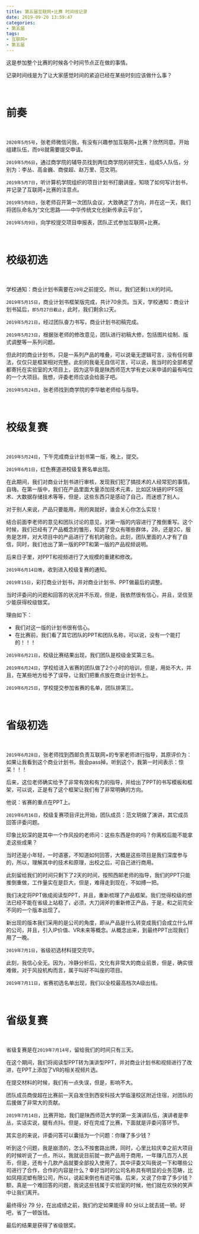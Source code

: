 ```yaml
---
title: 第五届互联网+比赛 时间线记录
date: 2019-09-20 13:59:47
categories:
- 第五届
tags:
- 互联网+
- 第五届
---
```

这是参加整个比赛的时候各个时间节点正在做的事情。

记录时间线是为了让大家感觉时间的紧迫已经在某些时刻应该做什么事？

<br/>

# 前奏

<br/>

`2020年5月5号`，张老师微信问我，有没有兴趣参加互联网+比赛？欣然同意。开始组建队伍，而`9号`就需要提交申请。

`2019年5月6日`，通过商学院的辅导员找到两位商学院的研究生，组成5人队伍，分别为：李丛、高金巍、商俊超、赵万里、范文玥。

`2019年5月7日`，听计算机学院组织的项目计划书打磨讲座，知晓了如何写计划书，并记录了互联网+比赛的注意点。

`2019年5月8日`，张老师召开第一次团队会议，大致确定了方向，并在这一天，我们将团队命名为“文化思路——中华传统文化创新传承云平台”。

`2019年5月9日`，向学校提交项目申报表，团队正式参加互联网+比赛。

<br/>

# 校级初选

<br/>

学校通知：商业计划书需要在`20号`之前提交。所以，我们还剩`11天`的时间。



`2019年5月15日`，商业计划书框架版完成，共计70余页。当天，学校通知：商业计划书延后，`即5月27日截止`，此时，我们剩余`12`天。



`2019年5月21日`，经过团队奋力书写，商业计划书初稿完成。



`2019年5月23日`，根据张老师的修改意见，团队进行初稿大修，包括图片绘制、版式调整等一系列问题。

但此时的商业计划书，只是一系列产品的堆叠，可以说毫无逻辑可言，没有任何章法，仅仅只是框架相对完整。此刻的我毫无自信可言，可以说，我当时的全部希望都寄托在实验室的大项目上，因为这毕竟是陕西师范大学有史以来申请的最有吨位的一个大项目。我想，评委老师应该会给面子吧。

`2019年5月24日`，张老师找到商学院的李华敏老师给与指导。

<br/>

# 校级复赛

<br/>

`2019年5月24日`，下午完成商业计划书第一版，晚上，提交。

`2019年6月1日`，红色赛道进校级复赛名单出现。

在此期间，我们对商业计划书进行审核，发现我们犯了搞技术的人经常犯的事情，自嗨。在第一版中，我们在产品里面大量添加技术元素，比如区块链的IPFS技术、大数据存储技术等等，但是，这些东西只是感动了自己，而迷惑了别人。

对于别人来说，产品只要能用，用的爽就好，谁会关心你怎么实现！

结合前面李老师的意见和团队讨论的意见，对第一版的内容进行了推倒重写。这个时候，我们已经有了产品概念的雏形，知道了受众有哪些群体，2B，还是2C，服务是怎样，对大项目中的产品进行了有机的融合。此刻，团队里面的人才有了自信，同时，我们也出了第一版的PPT和第一版的产品视频说明。

后来日子里，对PPT和视频进行了大规模的重建和修改。

`2019年6月14日晚`，收到进入校级复赛的通知。

`2019年15日`，彩打商业计划书，并对商业计划书、PPT做最后的调整。

当时评委问的问题和回答的状况并不乐观，但是，我依然很有信心，并且，坚信至少能获得校级银奖。

理由如下：

- 我们对这一版的计划书很有信心。
- 在比赛前，我们看了其它团队的PPT和团队名称，可以说，没有一个能打的！！！

`2019年6月21日`，校级比赛结果出现，我们团队是校级金奖第三名。

`2019年6月24日`，学校给进入省赛的团队做了2个小时的培训，但是，用处不大，并且，在某些地方给予了误导，让我们把重点放在商业计划书上。

`2019年6月25日`，学校提交参加省赛的名单，团队排第三。

<br/>

# 省级初选

<br/>

`2019年6月28日`，张老师找到西邮负责互联网+的专家老师进行指导，其原评价为：如果让我看到这个商业计划书，我会pass掉。听到这个，我第一时间表示：惊呆！！！

后来，这位老师确实给予了非常有效和有力的指导，并给出了PPT的书写模板和框架，可以说，正是有了这个框架让我们有了非常明确的方向。

他说：省赛的重点在PPT上。

`2019年6月16日`，校级复赛项目评比开始，团队成员：范文玥做了演讲，其它成员回答评委问题。

印象比较深的是其中一个作风投的老师问：这些东西是你的吗？你离校后能不能拿走这些成果？

当时还是小年轻，一时语塞，不知道如何回答，大概是这些项目是我们深度参与的，所以，理解其中的技术和原理，出校之后，可自己进行商用。

此刻留给我们的时间只剩下了2天的时间，按照西邮老师的指导，我们的PPT只能推倒重做，工作量实在是巨大，但是，难得走到现在，不如搏一把。

我们决定将PPT做成阅读型PPT，并且，重新梳理了产品框架。我们觉得校级的想法已经不能在省级上站稳了，必须，大刀阔斧的重新修正产品，于是，和之前完全不同的一个版本出现了。

新出现的版本我们采用的是公司的角度，即从产品是什么转变成我们会成立什么样的公司，并且，引入IP价值、VR未来等概念。从概念出来，到最终PPT出现我们用了一晚。

`2019年7月1日`，省级初选材料提交完毕。

此刻，我信心全无。因为，冷静分析后，文化有非常大的商业前景，但是，确实很难做，对于风投机构而言，属于叫好不叫座的项目。

`2019年7月11日`，省赛初选名单出现，我们以全校最高档次A级出线。

<br/>

# 省级复赛

<br/>


省级复赛是在`2019年7月14号`，留给我们的时间只有三天。

在这个期间，我们将阅读型PPT转为演讲型PPT，并对商业计划书和视频进行了改进，在PPT上添加了VR的相关视频片选。

在提交材料的时候，我们有一点失误，但是，影响不大。

团队成员商俊超在比赛前一天自发住到西安科技大学临潼校区附近住宿，对团队的后援做了非常大的贡献。

`2019年7月14日`，比赛开始，我们是陕西师范大学的第一支演讲队伍，演讲者是李丛，实话实说，腿有点抖。但是，好在完成了比赛，下面就是评委问答环节。

其实总的来说，评委问答可以囊括为一个问题：你赚了多少钱？

听到这个问题，我是崩溃的，怎么不按套路出牌，同时，心里比较庆幸之前大项目的时候听说了一点，所以，我就说目前就一款产品用于商用，一年赚几百万人民币，但是，还有十几款产品就要全部投入使用了。其中评委又叫我说一下和哪些公司进行了合作，合作的内容是什么？幸好当时的公司名称具有明显的业务范畴，比如凤翔泥塑有限公司，所以，说起来倒也有迹可循。后来，又说了你拿了多少钱？额，真是一个难回答的问题，我说这些钱属于实验室的时候，他们就在欢快的笑声中让我们离开。

最终得分 79 分，在出成绩之前，我们约定如果能得 80 分以上就去搓一顿。好吧，省了一顿饭钱。

最后的结果是获得了省级银奖。
